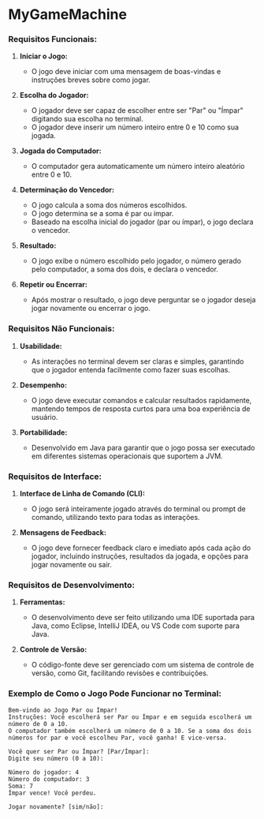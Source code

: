 # MyGameMachine

### Requisitos Funcionais:

1. **Iniciar o Jogo:**
   - O jogo deve iniciar com uma mensagem de boas-vindas e instruções breves sobre como jogar.

2. **Escolha do Jogador:**
   - O jogador deve ser capaz de escolher entre ser "Par" ou "Ímpar" digitando sua escolha no terminal.
   - O jogador deve inserir um número inteiro entre 0 e 10 como sua jogada.

3. **Jogada do Computador:**
   - O computador gera automaticamente um número inteiro aleatório entre 0 e 10.

4. **Determinação do Vencedor:**
   - O jogo calcula a soma dos números escolhidos.
   - O jogo determina se a soma é par ou ímpar.
   - Baseado na escolha inicial do jogador (par ou ímpar), o jogo declara o vencedor.

5. **Resultado:**
   - O jogo exibe o número escolhido pelo jogador, o número gerado pelo computador, a soma dos dois, e declara o vencedor.

6. **Repetir ou Encerrar:**
   - Após mostrar o resultado, o jogo deve perguntar se o jogador deseja jogar novamente ou encerrar o jogo.

### Requisitos Não Funcionais:

1. **Usabilidade:**
   - As interações no terminal devem ser claras e simples, garantindo que o jogador entenda facilmente como fazer suas escolhas.

2. **Desempenho:**
   - O jogo deve executar comandos e calcular resultados rapidamente, mantendo tempos de resposta curtos para uma boa experiência de usuário.

3. **Portabilidade:**
   - Desenvolvido em Java para garantir que o jogo possa ser executado em diferentes sistemas operacionais que suportem a JVM.

### Requisitos de Interface:

1. **Interface de Linha de Comando (CLI):**
   - O jogo será inteiramente jogado através do terminal ou prompt de comando, utilizando texto para todas as interações.

2. **Mensagens de Feedback:**
   - O jogo deve fornecer feedback claro e imediato após cada ação do jogador, incluindo instruções, resultados da jogada, e opções para jogar novamente ou sair.

### Requisitos de Desenvolvimento:

1. **Ferramentas:**
   - O desenvolvimento deve ser feito utilizando uma IDE suportada para Java, como Eclipse, IntelliJ IDEA, ou VS Code com suporte para Java.

2. **Controle de Versão:**
   - O código-fonte deve ser gerenciado com um sistema de controle de versão, como Git, facilitando revisões e contribuições.

### Exemplo de Como o Jogo Pode Funcionar no Terminal:

```plaintext
Bem-vindo ao Jogo Par ou Ímpar!
Instruções: Você escolherá ser Par ou Ímpar e em seguida escolherá um número de 0 a 10.
O computador também escolherá um número de 0 a 10. Se a soma dos dois números for par e você escolheu Par, você ganha! E vice-versa.

Você quer ser Par ou Ímpar? [Par/Ímpar]:
Digite seu número (0 a 10):

Número do jogador: 4
Número do computador: 3
Soma: 7
Ímpar vence! Você perdeu.

Jogar novamente? [sim/não]:
```

